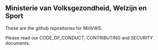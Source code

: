 ## Ministerie van Volksgezondheid, Welzijn en Sport

These are the github repositories for MinVWS.

Please read our CODE_OF_CONDUCT, CONTRIBUTING and SECURITY documents.
